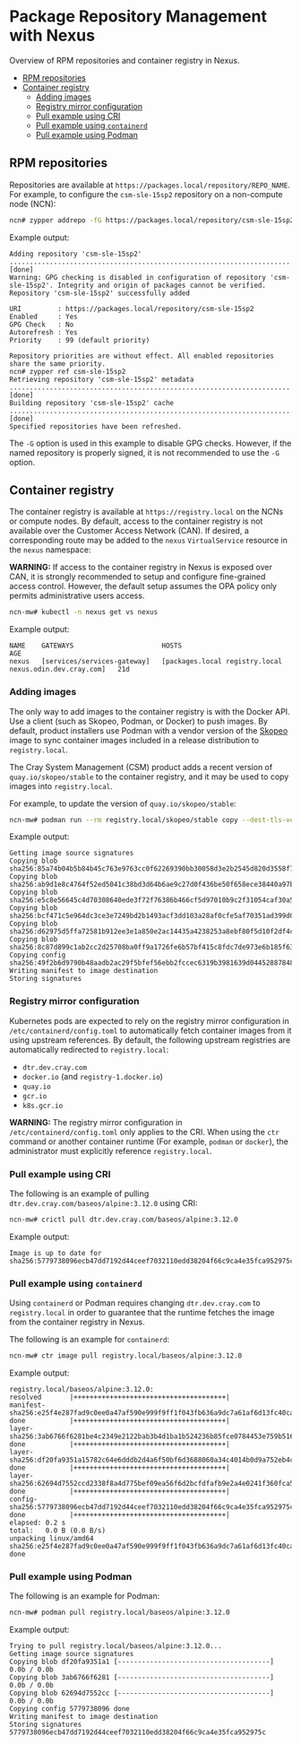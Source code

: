 # Package Repository Management with Nexus

Overview of RPM repositories and container registry in Nexus.

- [RPM repositories](#rpm-repositories)
- [Container registry](#container-registry)
  - [Adding images](#adding-images)
  - [Registry mirror configuration](#registry-mirror-configuration)
  - [Pull example using CRI](#pull-example-using-cri)
  - [Pull example using `containerd`](#pull-example-using-containerd)
  - [Pull example using Podman](#pull-example-using-podman)

## RPM repositories

Repositories are available at `https://packages.local/repository/REPO_NAME`. For example, to configure the `csm-sle-15sp2` repository on a
non-compute node \(NCN\):

```bash
ncn# zypper addrepo -fG https://packages.local/repository/csm-sle-15sp2 csm-sle-15sp2
```

Example output:

```text
Adding repository 'csm-sle-15sp2' .................................................................................................[done]
Warning: GPG checking is disabled in configuration of repository 'csm-sle-15sp2'. Integrity and origin of packages cannot be verified.
Repository 'csm-sle-15sp2' successfully added

URI         : https://packages.local/repository/csm-sle-15sp2
Enabled     : Yes
GPG Check   : No
Autorefresh : Yes
Priority    : 99 (default priority)

Repository priorities are without effect. All enabled repositories share the same priority.
ncn# zypper ref csm-sle-15sp2
Retrieving repository 'csm-sle-15sp2' metadata ....................................................................................[done]
Building repository 'csm-sle-15sp2' cache .........................................................................................[done]
Specified repositories have been refreshed.
```

The `-G` option is used in this example to disable GPG checks. However, if the named repository is properly signed, it is not recommended to use the
`-G` option.

## Container registry

The container registry is available at `https://registry.local` on the NCNs or compute nodes. By default, access to the container registry
is not available over the Customer Access Network \(CAN\). If desired, a corresponding route may be added to the `nexus` `VirtualService` resource in the
`nexus` namespace:

**WARNING:** If access to the container registry in Nexus is exposed over CAN, it is strongly recommended to setup and configure fine-grained access control.
However, the default setup assumes the OPA policy only permits administrative users access.

```bash
ncn-mw# kubectl -n nexus get vs nexus
```

Example output:

```text
NAME    GATEWAYS                      HOSTS                                                     AGE
nexus   [services/services-gateway]   [packages.local registry.local nexus.odin.dev.cray.com]   21d
```

### Adding images

The only way to add images to the container registry is with the Docker API. Use a client \(such as Skopeo, Podman, or Docker\) to push images. By default,
product installers use Podman with a vendor version of the [Skopeo](https://github.com/containers/skopeo) image to sync container images included in a release
distribution to `registry.local`.

The Cray System Management \(CSM\) product adds a recent version of `quay.io/skopeo/stable` to the container registry, and it may be used to copy images into
`registry.local`.

For example, to update the version of `quay.io/skopeo/stable`:

```bash
ncn-mw# podman run --rm registry.local/skopeo/stable copy --dest-tls-verify=false docker://quay.io/skopeo/stable docker://registry.local/skopeo/stable
```

Example output:

```text
Getting image source signatures
Copying blob sha256:85a74b04b5b84b45c763e9763cc0f62269390bb30058d3e2b2545d820d3558f7
Copying blob sha256:ab9d1e8c4764f52ed5041c38bd3d64b6ae9c27d0f436be50f658ece38440a97b
Copying blob sha256:e5c8e56645c4d70308640ede3f72f76386b466cf5d97010b9c2f31054caf30a5
Copying blob sha256:bcf471c5e964dc3ce3e7249bd2b1493acf3dd103a28af0cfe5af70351ad399d0
Copying blob sha256:d62975d5ffa72581b912ee3e1a850e2ac14435a4238253a8ebf80f5d10f2df4c
Copying blob sha256:8c87d899c1ab2cc2d25708ba0ff9a1726fe6b57bf415c8fdc7de973e6b185f63
Copying config sha256:49f2b6d9790b48aadb2ac29f5bfef56ebb2fccec6319b3981639d04452887848
Writing manifest to image destination
Storing signatures
```

### Registry mirror configuration

Kubernetes pods are expected to rely on the registry mirror configuration in `/etc/containerd/config.toml` to automatically fetch container images from it
using upstream references. By default, the following upstream registries are automatically redirected to `registry.local`:

- `dtr.dev.cray.com`
- `docker.io` \(and `registry-1.docker.io`\)
- `quay.io`
- `gcr.io`
- `k8s.gcr.io`

**WARNING:** The registry mirror configuration in `/etc/containerd/config.toml` only applies to the CRI. When using the `ctr` command or another
container runtime \(For example, `podman` or `docker`\), the administrator must explicitly reference `registry.local`.

### Pull example using CRI

The following is an example of pulling `dtr.dev.cray.com/baseos/alpine:3.12.0` using CRI:

```bash
ncn-mw# crictl pull dtr.dev.cray.com/baseos/alpine:3.12.0
```

Example output:

```text
Image is up to date for sha256:5779738096ecb47dd7192d44ceef7032110edd38204f66c9ca4e35fca952975c
```

### Pull example using `containerd`

Using `containerd` or Podman requires changing `dtr.dev.cray.com` to `registry.local` in order to guarantee that the runtime fetches the image from the
container registry in Nexus.

The following is an example for `containerd`:

```bash
ncn-mw# ctr image pull registry.local/baseos/alpine:3.12.0
```

Example output:

```text
registry.local/baseos/alpine:3.12.0:                                              resolved       |++++++++++++++++++++++++++++++++++++++|
manifest-sha256:e25f4e287fad9c0ee0a47af590e999f9ff1f043fb636a9dc7a61af6d13fc40ca: done           |++++++++++++++++++++++++++++++++++++++|
layer-sha256:3ab6766f6281be4c2349e2122bab3b4d1ba1b524236b85fce0784453e759b516:    done           |++++++++++++++++++++++++++++++++++++++|
layer-sha256:df20fa9351a15782c64e6dddb2d4a6f50bf6d3688060a34c4014b0d9a752eb4c:    done           |++++++++++++++++++++++++++++++++++++++|
layer-sha256:62694d7552ccd2338f8a4d775bef09ea56f6d2bcfdfafb9e2a4e0241f360fca5:    done           |++++++++++++++++++++++++++++++++++++++|
config-sha256:5779738096ecb47dd7192d44ceef7032110edd38204f66c9ca4e35fca952975c:   done           |++++++++++++++++++++++++++++++++++++++|
elapsed: 0.2 s                                                                    total:   0.0 B (0.0 B/s)
unpacking linux/amd64 sha256:e25f4e287fad9c0ee0a47af590e999f9ff1f043fb636a9dc7a61af6d13fc40ca...
done
```

### Pull example using Podman

The following is an example for Podman:

```bash
ncn-mw# podman pull registry.local/baseos/alpine:3.12.0
```

Example output:

```text
Trying to pull registry.local/baseos/alpine:3.12.0...
Getting image source signatures
Copying blob df20fa9351a1 [--------------------------------------] 0.0b / 0.0b
Copying blob 3ab6766f6281 [--------------------------------------] 0.0b / 0.0b
Copying blob 62694d7552cc [--------------------------------------] 0.0b / 0.0b
Copying config 5779738096 done
Writing manifest to image destination
Storing signatures
5779738096ecb47dd7192d44ceef7032110edd38204f66c9ca4e35fca952975c
```
